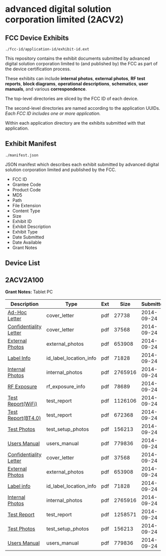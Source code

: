 # advanced digital solution corporation limited (2ACV2)
## FCC Device Exhibits

```
./fcc-id/application-id/exhibit-id.ext
```

This repository contains the exhibit documents submitted by advanced digital solution corporation limited to (and published by) the FCC as part of the device certification process.

These exhibits can include **internal photos**, **external photos**, **RF test reports**, **block diagrams**, **operational descriptions**, **schematics**, **user manuals**, and various **correspondence**.

The top-level directories are sliced by the FCC ID of each device.

The second-level directories are named according to the application UUIDs. *Each FCC ID includes one or more application.*

Within each application directory are the exhibits submitted with that application. 

## Exhibit Manifest

```
./manifest.json
```

JSON manifest which describes each exhibit submitted by advanced digital solution corporation limited and published by the FCC.

- FCC ID
- Grantee Code
- Product Code
- MD5
- Path
- File Extension
- Content Type
- Size
- Exhibit ID
- Exhibit Description
- Exhibit Type
- Date Submitted
- Date Available
- Grant Notes

## Device List
## 2ACV2A100
**Grant Notes:** Tablet PC

| Description | Type | Ext | Size | Submitted | Available |
| ----------- | ---- | --- | ---- | --------- | --------- |
| [Ad-Hoc Letter](2ACV2A100/076fb08274f91b76b13766f83b25f883/2399199.pdf) | cover_letter | pdf | 27738 | 2014-09-24 | 2014-09-24 |
| [Confidentiality Letter](2ACV2A100/076fb08274f91b76b13766f83b25f883/2399146.pdf) | cover_letter | pdf | 37568 | 2014-09-24 | 2014-09-24 |
| [External Photos](2ACV2A100/076fb08274f91b76b13766f83b25f883/2399144.pdf) | external_photos | pdf | 653908 | 2014-09-24 | 2014-09-24 |
| [Label Info](2ACV2A100/076fb08274f91b76b13766f83b25f883/2399148.pdf) | id_label_location_info | pdf | 71828 | 2014-09-24 | 2014-09-24 |
| [Internal Photos](2ACV2A100/076fb08274f91b76b13766f83b25f883/2399147.pdf) | internal_photos | pdf | 2765916 | 2014-09-24 | 2014-09-24 |
| [RF Exposure](2ACV2A100/076fb08274f91b76b13766f83b25f883/2399206.pdf) | rf_exposure_info | pdf | 78689 | 2014-09-24 | 2014-09-24 |
| [Test Report(WiFi)](2ACV2A100/076fb08274f91b76b13766f83b25f883/2399201.pdf) | test_report | pdf | 1126106 | 2014-09-24 | 2014-09-24 |
| [Test Report(BT4.0)](2ACV2A100/076fb08274f91b76b13766f83b25f883/2399202.pdf) | test_report | pdf | 672368 | 2014-09-24 | 2014-09-24 |
| [Test Photos](2ACV2A100/076fb08274f91b76b13766f83b25f883/2399149.pdf) | test_setup_photos | pdf | 156213 | 2014-09-24 | 2014-09-24 |
| [Users Manual](2ACV2A100/076fb08274f91b76b13766f83b25f883/2399150.pdf) | users_manual | pdf | 779836 | 2014-09-24 | 2014-09-24 |
| [Confidentiality Letter](2ACV2A100/05638982e57978cecc152ef12587f7ef/2399146.pdf) | cover_letter | pdf | 37568 | 2014-09-24 | 2014-09-24 |
| [External Photos](2ACV2A100/05638982e57978cecc152ef12587f7ef/2399144.pdf) | external_photos | pdf | 653908 | 2014-09-24 | 2014-09-24 |
| [Label info](2ACV2A100/05638982e57978cecc152ef12587f7ef/2399148.pdf) | id_label_location_info | pdf | 71828 | 2014-09-24 | 2014-09-24 |
| [Internal Photos](2ACV2A100/05638982e57978cecc152ef12587f7ef/2399147.pdf) | internal_photos | pdf | 2765916 | 2014-09-24 | 2014-09-24 |
| [Test Report](2ACV2A100/05638982e57978cecc152ef12587f7ef/2399145.pdf) | test_report | pdf | 1258571 | 2014-09-24 | 2014-09-24 |
| [Test Photos](2ACV2A100/05638982e57978cecc152ef12587f7ef/2399149.pdf) | test_setup_photos | pdf | 156213 | 2014-09-24 | 2014-09-24 |
| [Users Manual](2ACV2A100/05638982e57978cecc152ef12587f7ef/2399150.pdf) | users_manual | pdf | 779836 | 2014-09-24 | 2014-09-24 |
